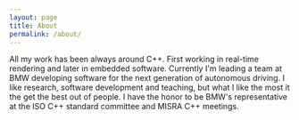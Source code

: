 ```yaml
---
layout: page
title: About
permalink: /about/
---
```


All my work has been always around C++. First working in real-time rendering and later in embedded software. Currently I'm leading a team at BMW developing software for the next generation of autonomous driving.
I like research, software development and teaching, but what I like the most it the get the best out of people.
I have the honor to be BMW's representative at the ISO C++ standard committee and MISRA C++ meetings.
